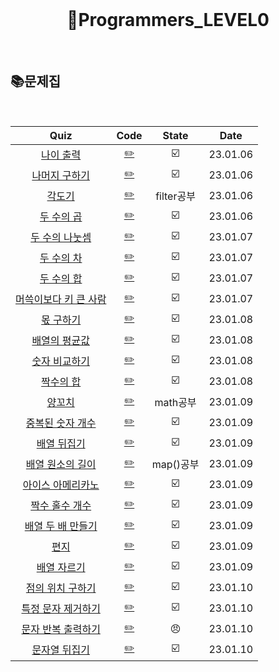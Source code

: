 <div align="center">
  <br />
  <h1> 👶Programmers_LEVEL0 </h1>
  <br />
</div>

## 📚문제집 

<br />

|   Quiz   |  Code  |  State  |  Date  |
| :--: | :--: | :--: | :--:  |
|    [나이 출력](https://school.programmers.co.kr/learn/courses/30/lessons/120820)     | [✏️](./나이출력.js) | ☑️ | 23.01.06 |
|    [나머지 구하기](https://school.programmers.co.kr/learn/courses/30/lessons/120810)     | [✏️](./나머지구하기.js) | ☑️ | 23.01.06 |
|    [각도기](https://school.programmers.co.kr/learn/courses/30/lessons/120829)     | [✏️](./각도기.js) | filter공부 | 23.01.06 |
|    [두 수의 곱](https://school.programmers.co.kr/learn/courses/30/lessons/120804)     | [✏️](./두수의곱.js) | ☑️ | 23.01.06 |
|    [두 수의 나눗셈](https://school.programmers.co.kr/learn/courses/30/lessons/120806)     | [✏️](./두수의나눗셈.js) | ☑️ | 23.01.07 |
|    [두 수의 차](https://school.programmers.co.kr/learn/courses/30/lessons/120803)     | [✏️](./두수의차.js) | ☑️ | 23.01.07 |
|    [두 수의 합](https://school.programmers.co.kr/learn/courses/30/lessons/120802)     | [✏️](./두수의합.js) | ☑️ | 23.01.07 |
|    [머쓱이보다 키 큰 사람](https://school.programmers.co.kr/learn/courses/30/lessons/120585)     | [✏️](./머쓱이보다키큰.js) | ☑️ | 23.01.07 |
|    [몫 구하기](https://school.programmers.co.kr/learn/courses/30/lessons/120805)     | [✏️](./몫구하기.js) | ☑️ | 23.01.08 |
|    [배열의 평균값](https://school.programmers.co.kr/learn/courses/30/lessons/120817)     | [✏️](./배열의평균값.js) | ☑️ | 23.01.08 |
|    [숫자 비교하기](https://school.programmers.co.kr/learn/courses/30/lessons/120807)     | [✏️](./숫자비교하기.js) | ☑️ | 23.01.08 |
|    [짝수의 합](https://school.programmers.co.kr/learn/courses/30/lessons/120831)     | [✏️](./짝수의합.js) | ☑️ | 23.01.08 |
|    [양꼬치](https://school.programmers.co.kr/learn/courses/30/lessons/120830)     | [✏️](./양꼬치.js) | math공부 | 23.01.09 |
|    [중복된 숫자 개수](https://school.programmers.co.kr/learn/courses/30/lessons/120583)     | [✏️](./중복된숫자.js) | ☑️ | 23.01.09 |
|    [배열 뒤집기](https://school.programmers.co.kr/learn/courses/30/lessons/120821)     | [✏️](./배열뒤집기.js) | ☑️ | 23.01.09 |
|    [배열 원소의 길이](https://school.programmers.co.kr/learn/courses/30/lessons/120854)     | [✏️](./배열원소의길이.js) | map()공부 | 23.01.09 |
|    [아이스 아메리카노](https://school.programmers.co.kr/learn/courses/30/lessons/120819)     | [✏️](./아메리카노.js) | ☑️ | 23.01.09 |
|    [짝수 홀수 개수](https://school.programmers.co.kr/learn/courses/30/lessons/120824)     | [✏️](./짝수홀수.js) | ☑️ | 23.01.09 |
|    [배열 두 배 만들기](https://school.programmers.co.kr/learn/courses/30/lessons/120809)     | [✏️](./배열두배.js) | ☑️ | 23.01.09 |
|    [편지](https://school.programmers.co.kr/learn/courses/30/lessons/120898)     | [✏️](./편지.js) | ☑️ | 23.01.09 |    
|    [배열 자르기](https://school.programmers.co.kr/learn/courses/30/lessons/120833)     | [✏️](./배열자르기.js) | ☑️ | 23.01.09 |
|    [점의 위치 구하기 ](https://school.programmers.co.kr/learn/courses/30/lessons/120841)     | [✏️](./점위치구하기.js) | ☑️ | 23.01.10 |
|    [특정 문자 제거하기](https://school.programmers.co.kr/learn/courses/30/lessons/120826)     | [✏️](./특정문자제거.js) | ☑️ | 23.01.10 |
|    [문자 반복 출력하기](https://school.programmers.co.kr/learn/courses/30/lessons/120825)     | [✏️](./문자반복출력.js) | 😠 | 23.01.10 |
|    [문자열 뒤집기](https://school.programmers.co.kr/learn/courses/30/lessons/120822)     | [✏️](./문자열뒤집기.js) | ☑️ | 23.01.10 |